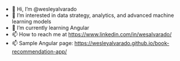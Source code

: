 - 👋 Hi, I’m @wesleyalvarado
- 👀 I’m interested in data strategy, analytics, and advanced machine learning models
- 🌱 I’m currently learning Angular 
- 📫 How to reach me at https://www.linkedin.com/in/wesalvarado/
- 📫 Sample Angular page: https://wesleyalvarado.github.io/book-recommendation-app/

